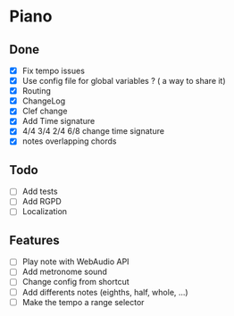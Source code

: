 # Piano

## Done
- [x] Fix tempo issues
- [x] Use config file for global variables ? ( a way to share it)
- [x] Routing
- [x] ChangeLog
- [x] Clef change
- [x] Add Time signature
- [x] 4/4 3/4 2/4 6/8 change time signature
- [x] notes overlapping chords

## Todo
- [ ] Add tests
- [ ] Add RGPD
- [ ] Localization

## Features
- [ ] Play note with WebAudio API
- [ ] Add metronome sound
- [ ] Change config from shortcut
- [ ] Add differents notes (eighths, half, whole, ...)
- [ ] Make the tempo a range selector